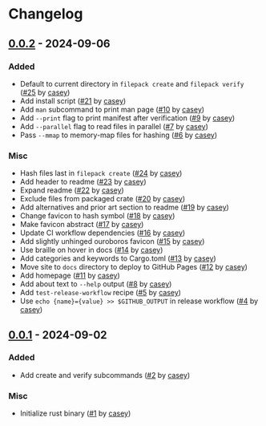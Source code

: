 Changelog
=========

[0.0.2](https://github.com/casey/filepack/releases/tag/0.0.1) - 2024-09-06
--------------------------------------------------------------------------

### Added
- Default to current directory in `filepack create` and `filepack verify` ([#25](https://github.com/casey/filepack/pull/25) by [casey](https://github.com/casey))
- Add install script ([#21](https://github.com/casey/filepack/pull/21) by [casey](https://github.com/casey))
- Add `man` subcommand to print man page ([#10](https://github.com/casey/filepack/pull/10) by [casey](https://github.com/casey))
- Add `--print` flag to print manifest after verification ([#9](https://github.com/casey/filepack/pull/9) by [casey](https://github.com/casey))
- Add `--parallel` flag to read files in parallel ([#7](https://github.com/casey/filepack/pull/7) by [casey](https://github.com/casey))
- Pass `--mmap` to memory-map files for hashing ([#6](https://github.com/casey/filepack/pull/6) by [casey](https://github.com/casey))

### Misc
- Hash files last in `filepack create` ([#24](https://github.com/casey/filepack/pull/24) by [casey](https://github.com/casey))
- Add header to readme ([#23](https://github.com/casey/filepack/pull/23) by [casey](https://github.com/casey))
- Expand readme ([#22](https://github.com/casey/filepack/pull/22) by [casey](https://github.com/casey))
- Exclude files from packaged crate ([#20](https://github.com/casey/filepack/pull/20) by [casey](https://github.com/casey))
- Add alternatives and prior art section to readme ([#19](https://github.com/casey/filepack/pull/19) by [casey](https://github.com/casey))
- Change favicon to hash symbol ([#18](https://github.com/casey/filepack/pull/18) by [casey](https://github.com/casey))
- Make favicon abstract ([#17](https://github.com/casey/filepack/pull/17) by [casey](https://github.com/casey))
- Update CI workflow dependencies ([#16](https://github.com/casey/filepack/pull/16) by [casey](https://github.com/casey))
- Add slightly unhinged ouroboros favicon ([#15](https://github.com/casey/filepack/pull/15) by [casey](https://github.com/casey))
- Use braille on hover in docs ([#14](https://github.com/casey/filepack/pull/14) by [casey](https://github.com/casey))
- Add categories and keywords to Cargo.toml ([#13](https://github.com/casey/filepack/pull/13) by [casey](https://github.com/casey))
- Move site to `docs` directory to deploy to GitHub Pages ([#12](https://github.com/casey/filepack/pull/12) by [casey](https://github.com/casey))
- Add homepage ([#11](https://github.com/casey/filepack/pull/11) by [casey](https://github.com/casey))
- Add about text to `--help` output ([#8](https://github.com/casey/filepack/pull/8) by [casey](https://github.com/casey))
- Add `test-release-workflow` recipe ([#5](https://github.com/casey/filepack/pull/5) by [casey](https://github.com/casey))
- Use `echo {name}={value} >> $GITHUB_OUTPUT` in release workflow ([#4](https://github.com/casey/filepack/pull/4) by [casey](https://github.com/casey))

[0.0.1](https://github.com/casey/filepack/releases/tag/0.0.1) - 2024-09-02
--------------------------------------------------------------------------

### Added
- Add create and verify subcommands ([#2](https://github.com/casey/filepack/pull/2) by [casey](https://github.com/casey))

### Misc
- Initialize rust binary ([#1](https://github.com/casey/filepack/pull/1) by [casey](https://github.com/casey))
